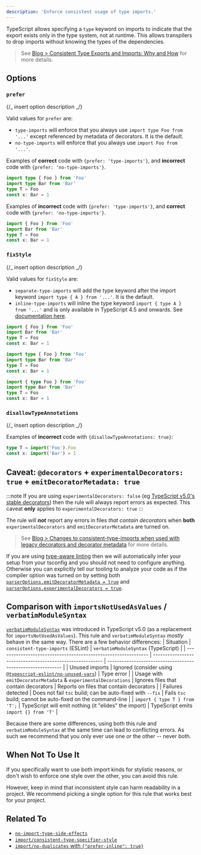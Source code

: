 ```yaml
---
description: 'Enforce consistent usage of type imports.'
---
```


TypeScript allows specifying a `type` keyword on imports to indicate that the export exists only in the type system, not at runtime.
This allows transpilers to drop imports without knowing the types of the dependencies.

> See [Blog > Consistent Type Exports and Imports: Why and How](/blog/consistent-type-imports-and-exports-why-and-how) for more details.

## Options

### `prefer`

{/_ insert option description _/}

Valid values for `prefer` are:

- `type-imports` will enforce that you always use `import type Foo from '...'` except referenced by metadata of decorators. It is the default.
- `no-type-imports` will enforce that you always use `import Foo from '...'`.

Examples of **correct** code with `{prefer: 'type-imports'}`, and **incorrect** code with `{prefer: 'no-type-imports'}`.

```ts option='{ "prefer": "type-imports" }' showPlaygroundButton
import type { Foo } from 'Foo'
import type Bar from 'Bar'
type T = Foo
const x: Bar = 1
```

Examples of **incorrect** code with `{prefer: 'type-imports'}`, and **correct** code with `{prefer: 'no-type-imports'}`.

```ts option='{ "prefer": "type-imports" }' showPlaygroundButton
import { Foo } from 'Foo'
import Bar from 'Bar'
type T = Foo
const x: Bar = 1
```

### `fixStyle`

{/_ insert option description _/}

Valid values for `fixStyle` are:

- `separate-type-imports` will add the type keyword after the import keyword `import type { A } from '...'`. It is the default.
- `inline-type-imports` will inline the type keyword `import { type A } from '...'` and is only available in TypeScript 4.5 and onwards. See [documentation here](https://www.typescriptlang.org/docs/handbook/release-notes/typescript-4-5.html#type-modifiers-on-import-names 'TypeScript 4.5 documentation on type modifiers and import names').

<Tabs>
<TabItem value="❌ Incorrect">

```ts
import { Foo } from 'Foo'
import Bar from 'Bar'
type T = Foo
const x: Bar = 1
```

</TabItem>
<TabItem value="✅ With `separate-type-imports`">

```ts option='{ "fixStyle": "separate-type-imports" }'
import type { Foo } from 'Foo'
import type Bar from 'Bar'
type T = Foo
const x: Bar = 1
```

</TabItem>
<TabItem value="✅ With `inline-type-imports`">

```ts option='{ "fixStyle": "inline-type-imports" }'
import { type Foo } from 'Foo'
import type Bar from 'Bar'
type T = Foo
const x: Bar = 1
```

</TabItem>
</Tabs>

### `disallowTypeAnnotations`

{/_ insert option description _/}

Examples of **incorrect** code with `{disallowTypeAnnotations: true}`:

```ts option='{ "disallowTypeAnnotations": true }' showPlaygroundButton
type T = import('Foo').Foo
const x: import('Bar') = 1
```

## Caveat: `@decorators` + `experimentalDecorators: true` + `emitDecoratorMetadata: true`

:::note
If you are using `experimentalDecorators: false` (eg [TypeScript v5.0's stable decorators](https://www.typescriptlang.org/docs/handbook/release-notes/typescript-5-0.html#decorators)) then the rule will always report errors as expected.
This caveat **only** applies to `experimentalDecorators: true`
:::

The rule will **_not_** report any errors in files _that contain decorators_ when **both** `experimentalDecorators` and `emitDecoratorMetadata` are turned on.

> See [Blog > Changes to consistent-type-imports when used with legacy decorators and decorator metadata](/blog/changes-to-consistent-type-imports-with-decorators) for more details.

If you are using [type-aware linting](/getting-started/typed-linting) then we will automatically infer your setup from your tsconfig and you should not need to configure anything.
Otherwise you can explicitly tell our tooling to analyze your code as if the compiler option was turned on by setting both [`parserOptions.emitDecoratorMetadata = true`](/packages/parser/#emitdecoratormetadata) and [`parserOptions.experimentalDecorators = true`](/packages/parser/#experimentaldecorators).

## Comparison with `importsNotUsedAsValues` / `verbatimModuleSyntax`

[`verbatimModuleSyntax`](https://www.typescriptlang.org/tsconfig#verbatimModuleSyntax) was introduced in TypeScript v5.0 (as a replacement for `importsNotUsedAsValues`).
This rule and `verbatimModuleSyntax` _mostly_ behave in the same way.
There are a few behavior differences:
| Situation | `consistent-type-imports` (ESLint) | `verbatimModuleSyntax` (TypeScript) |
| -------------------------------------------------------------- | --------------------------------------------------------- | ----------------------------------------------------------- |
| Unused imports | Ignored (consider using [`@typescript-eslint/no-unused-vars`](/rules/no-unused-vars)) | Type error |
| Usage with `emitDecoratorMetadata` & `experimentalDecorations` | Ignores files that contain decorators | Reports on files that contain decorators |
| Failures detected | Does not fail `tsc` build; can be auto-fixed with `--fix` | Fails `tsc` build; cannot be auto-fixed on the command-line |
| `import { type T } from 'T';` | TypeScript will emit nothing (it "elides" the import) | TypeScript emits `import {} from 'T'` |

Because there are some differences, using both this rule and `verbatimModuleSyntax` at the same time can lead to conflicting errors.
As such we recommend that you only ever use one _or_ the other -- never both.

## When Not To Use It

If you specifically want to use both import kinds for stylistic reasons, or don't wish to enforce one style over the other, you can avoid this rule.

However, keep in mind that inconsistent style can harm readability in a project.
We recommend picking a single option for this rule that works best for your project.

## Related To

- [`no-import-type-side-effects`](./no-import-type-side-effects.mdx)
- [`import/consistent-type-specifier-style`](https://github.com/import-js/eslint-plugin-import/blob/main/docs/rules/consistent-type-specifier-style.md)
- [`import/no-duplicates` with `{"prefer-inline": true}`](https://github.com/import-js/eslint-plugin-import/blob/main/docs/rules/no-duplicates.md#inline-type-imports)
